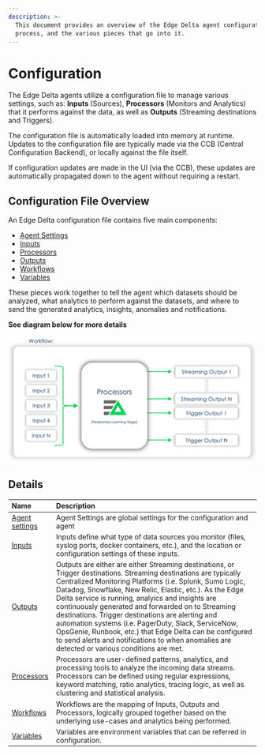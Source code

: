 ```yaml
---
description: >-
  This document provides an overview of the Edge Delta agent configuration
  process, and the various pieces that go into it.
---
```


# Configuration

The Edge Delta agents utilize a configuration file to manage various settings, such as: **Inputs** \(Sources\), **Processors** \(Monitors and Analytics\) that it performs against the data, as well as **Outputs** \(Streaming destinations and Triggers\).

The configuration file is automatically loaded into memory at runtime. Updates to the configuration file are typically made via the CCB \(Central Configuration Backend\), or locally against the file itself.

If configuration updates are made in the UI \(via the CCB\), these updates are automatically propagated down to the agent without requiring a restart.

## Configuration File Overview

An Edge Delta configuration file contains five main components:

* [Agent Settings](https://docs.edgedelta.com/configuration/agent-settings)
* [Inputs](https://docs.edgedelta.com/configuration/inputs)
* [Processors](https://docs.edgedelta.com/configuration/outputs)
* [Outputs](https://docs.edgedelta.com/configuration/processors)
* [Workflows](https://docs.edgedelta.com/configuration/workflows)
* [Variables](https://docs.edgedelta.com/configuration/variables)

These pieces work together to tell the agent which datasets should be analyzed, what analytics to perform against the datasets, and where to send the generated analytics, insights, anomalies and notifications.

**See diagram below for more details**

![The Federated Learning Edge \(FLE\) applies distributed machine learning, statistical analysis, and stream-processing algorithms to incoming data, resulting in dynamically generated outputs \(streams and triggers\)](.././assets/image%20%2812%29.png)

## Details

| Name | Description |
| :--- | :--- |
| [Agent settings](https://docs.edgedelta.com/configuration/agent-settings) | Agent Settings are global settings for the configuration and agent |
| [Inputs](inputs.md) | Inputs define what type of data sources you monitor \(files, syslog ports, docker containers, etc.\), and the location or configuration settings of these inputs. |
| [Outputs](outputs.md) | Outputs are either are either Streaming destinations, or Trigger destinations. Streaming destinations are typically Centralized Monitoring Platforms \(i.e. Splunk, Sumo Logic, Datadog, Snowflake, New Relic, Elastic, etc.\). As the Edge Delta service is running,  analyics and insights are continuously generated and forwarded on to Streaming destinations. Trigger destinations are alerting and automation systems \(i.e. PagerDuty, Slack, ServiceNow, OpsGenie, Runbook, etc.\) that Edge Delta can be configured to send alerts and notifications to when anomalies are detected or various conditions are met. |
| [Processors](processors.md) | Processors are user-defined patterns, analytics, and processing tools to analyze the incoming data streams. Processors can be defined using regular expressions, keyword matching, ratio analytics, tracing logic, as well as clustering and statistical analysis. |
| [Workflows](https://docs.edgedelta.com/configuration/workflows) | Workflows are the mapping of Inputs, Outputs and Processors, logically grouped together based on the underlying use-cases and analytics being performed. |
| [Variables](https://docs.edgedelta.com/configuration/variables) | Variables are environment variables that can be referred in configuration. |

